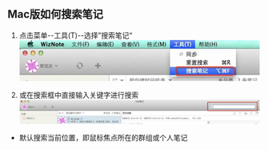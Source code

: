 ## Mac版如何搜索笔记
1. 点击菜单--工具(T)--选择”搜索笔记“
![搜索笔记](img\search-menu.png)

1. 或在搜索框中直接输入关键字进行搜索
![关键字](img\search-key.png)


 * 默认搜索当前位置，即鼠标焦点所在的群组或个人笔记

